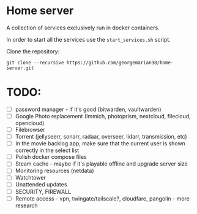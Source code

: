 # Home server

A collection of services exclusively run in docker containers.

In order to start all the services use the `start_services.sh` script.

Clone the repository:
```
git clone --recursive https://github.com/georgemarian98/home-server.git
```

# TODO:
- [ ] password manager - if it's good (bitwarden, vaultwarden)
- [ ] Google Photo replacement (Immich, photoprism, nextcloud, filecloud, opencloud)
- [ ] Filebrowser
- [ ] Torrent (jellyseerr, sonarr, radaar, overseer, lidarr, transmission, etc)
- [ ] In the movie backlog app, make sure that the current user is shown correctly in the select list
- [ ] Polish docker compose files
- [ ] Steam cache - maybe if it's playable offline and upgrade server size
- [ ] Monitoring resources (netdata)
- [ ] Watchtower
- [ ] Unattended updates
- [ ] SECURITY, FIREWALL
- [ ] Remote access - vpn, twingate/tailscale?, cloudfare, pangolin - more research
